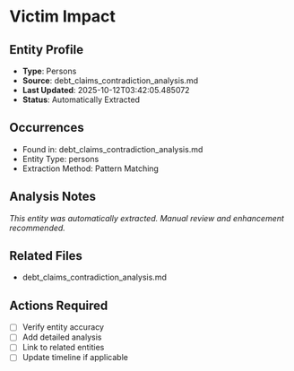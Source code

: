 # Victim Impact

## Entity Profile
- **Type**: Persons
- **Source**: debt_claims_contradiction_analysis.md
- **Last Updated**: 2025-10-12T03:42:05.485072
- **Status**: Automatically Extracted

## Occurrences
- Found in: debt_claims_contradiction_analysis.md
- Entity Type: persons
- Extraction Method: Pattern Matching

## Analysis Notes
*This entity was automatically extracted. Manual review and enhancement recommended.*

## Related Files
- debt_claims_contradiction_analysis.md

## Actions Required
- [ ] Verify entity accuracy
- [ ] Add detailed analysis
- [ ] Link to related entities
- [ ] Update timeline if applicable
